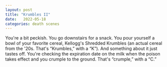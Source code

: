 ```yaml
---
layout: post
title: "Krumbles II"
date:   2022-05-18
categories: death scenes
---
```

You're a bit peckish. You go downstairs for a snack. You pour yourself a bowl of your favorite cereal, Kellogg's Shredded Krumbles (an actual cereal from the '20s. That's “Krumbles,” with a “K”). And something about it just tastes off. You're checking the expiration date on the milk when the poison takes effect and you crumple to the ground. That's “crumple,” with a “C.”
